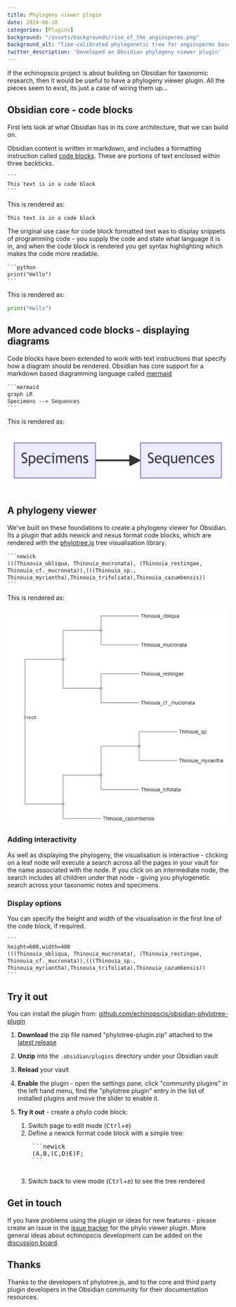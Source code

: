 ```yaml
---
title: Phylogeny viewer plugin
date: 2024-06-10
categories: [Plugins]
background: "/assets/backgrounds/rise_of_the_angiosperms.png"
background_alt: "Time-calibrated phylogenetic tree for angiosperms based on 353 nuclear genes from Zuntini et al. Phylogenomics and the rise of the angiosperms. Nature 629, 843–850 (2024). https://doi.org/10.1038/s41586-024-07324-0"
twitter_description: 'Developed an Obsidian phylogeny viewer plugin'
---
```


If the echinopscis project is about building on Obsidian for taxonomic research, then it would be useful to have a phylogeny viewer plugin. All the pieces seem to exist, its just a case of wiring them up...

## Obsidian core - code blocks

First lets look at what Obsidian has in its core architecture, that we can build on.

Obsidian content is written in markdown, and includes a formatting instruction called [code blocks](https://help.obsidian.md/Editing+and+formatting/Basic+formatting+syntax#Code+blocks). These are portions of text enclosed within three backticks. 

    ```
    This text is in a code block
    ```

This is rendered as:

```
This text is in a code block
```

The original use case for code block formatted text was to display snippets of programming code - you supply the code and state what language it is in, and when the code block is rendered you get syntax highlighting which makes the code more readable.

    ```python
    print("Hello")
    ```

This is rendered as:

```python
print("Hello")
```

## More advanced code blocks - displaying diagrams

Code blocks have been extended to work with text instructions that specify how a diagram should be rendered. Obsidian has core support for a markdown based diagramming language called [mermaid](https://help.obsidian.md/Editing+and+formatting/Advanced+formatting+syntax#Diagram)


    ```mermaid
    graph LR
    Specimens --> Sequences
    ```

This is rendered as:

![Mermaid example](/assets/images/phylo-vis-2024/mermaid-diagram-example.png)

## A phylogeny viewer

We've built on these foundations to create a phylogeny viewer for Obsidian. Its a plugin that adds newick and nexus format code blocks, which are rendered with the [phylotree.js](https://phylotree.hyphy.org/) tree visualisation library.

    ```newick
    (((Thinouia_obliqua, Thinouia_mucronata), (Thinouia_restingae, Thinouia_cf._mucronata)),(((Thinouia_sp., Thinouia_myriantha),Thinouia_trifoliata),Thinouia_cazumbensis))
    ```

This is rendered as:


![Screenshot of phylogeny visualisation](/assets/images/phylo-vis-2024/obsidian-phylo.png)

### Adding interactivity

As well as displaying the phylogeny, the visualisation is interactive - clicking on a leaf node will execute a search across all the pages in your vault for the name associated with the node. If you click on an intermediate node, the search includes all children under that node - giving you phylogenetic search across your taxonomic notes and specimens.

### Display options

You can specify the height and width of the visualisation in the first line of the code block, if required. 

    ```
    height=600,width=400
    (((Thinouia_obliqua, Thinouia_mucronata), (Thinouia_restingae, Thinouia_cf._mucronata)),(((Thinouia_sp., Thinouia_myriantha),Thinouia_trifoliata),Thinouia_cazumbensis))
    ```

## Try it out

You can install the plugin from: [github.com/echinopscis/obsidian-phylotree-plugin](https://github.com/echinopscis/obsidian-phylotree-plugin)

1. **Download** the zip file named "phylotree-plugin.zip" attached to the [latest release](https://github.com/echinopscis/obsidian-phylotree-plugin/releases/latest) 
2. **Unzip** into the `.obsidian/plugins` directory under your Obsidian vault
3. **Reload** your vault
4. **Enable** the plugin - open the settings pane, click "community plugins" in the left hand menu, find the "phylotree plugin" entry in the list of installed plugins and move the slider to enable it.
5. **Try it out** - create a phylo code block:

    1. Switch page to edit mode (<kbd>Ctrl</kbd>+<kbd>e</kbd>)
    2. Define a newick format code block with a simple tree:
        <pre>
        ```newick
        (A,B,(C,D)E)F;
        ```
        </pre>
    3. Switch back to view mode (<kbd>Ctrl</kbd>+<kbd>e</kbd>) to see the tree rendered

## Get in touch

If you have problems using the plugin or ideas for new features - please create an issue in the [issue tracker](https://github.com/echinopscis/obsidian-phylotree-plugin/issues) for the phylo viewer plugin.
More general ideas about echinopscis development can be added on the [discussion board](https://github.com/orgs/echinopscis/discussions).

## Thanks

Thanks to the developers of phylotree.js, and to the core and third party plugin developers in the Obsidian community for their documentation resources.
